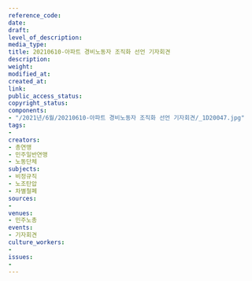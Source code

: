 ```yaml
---
reference_code: 
date: 
draft: 
level_of_description: 
media_type: 
title: 20210610-아파트 경비노동자 조직화 선언 기자회견
description: 
weight: 
modified_at: 
created_at: 
link: 
public_access_status: 
copyright_status: 
components:
- "/2021년/6월/20210610-아파트 경비노동자 조직화 선언 기자회견/_1D20047.jpg"
tags:
- 
creators:
- 총연맹
- 민주일반연맹
- 노동단체
subjects:
- 비정규직
- 노조탄압
- 차별철폐
sources:
- 
venues:
- 민주노총
events:
- 기자회견
culture_workers:
- 
issues:
- 
---
```

